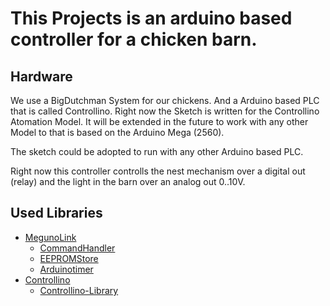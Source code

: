 # This Projects is an arduino based controller for a chicken barn.


## Hardware 
We use a BigDutchman System for our chickens. And a Arduino based PLC that is called Controllino.
Right now the Sketch is written for the Controllino Atomation Model. It will be extended in the future
to work with any other Model to that is based on the Arduino Mega (2560).

The sketch could be adopted to run with any other Arduino based PLC. 

Right now this controller controlls the nest mechanism over a digital out (relay) and the light in the
barn over an analog out 0..10V. 

## Used Libraries
 - [MegunoLink]('https://www.megunolink.com/')
   - [CommandHandler]('https://www.megunolink.com/documentation/arduino-libraries/serial-command-handler/')
   - [EEPROMStore]('https://www.megunolink.com/documentation/arduino-libraries/eepromstore/')
   - [Arduinotimer]('https://www.megunolink.com/documentation/arduino-libraries/arduino-timer/')
 - [Controllino]('https://controllino.biz/')
   - [Controllino-Library]('https://github.com/CONTROLLINO-PLC/CONTROLLINO_Library')
 
